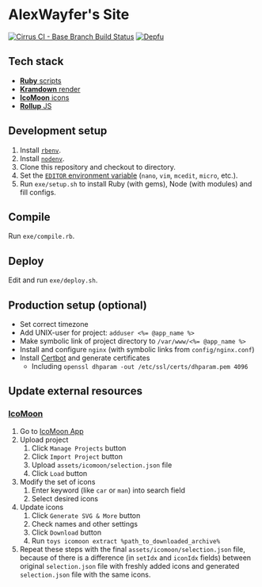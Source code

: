 # AlexWayfer's Site

[![Cirrus CI - Base Branch Build Status](https://img.shields.io/cirrus/github/AlexWayfer/alexwayfer.name?style=flat-square)](https://cirrus-ci.com/github/AlexWayfer/alexwayfer.name)
[![Depfu](https://img.shields.io/depfu/AlexWayfer/alexwayfer.name?style=flat-square)](https://depfu.com/repos/github/AlexWayfer/alexwayfer.name)

## Tech stack

*   [**Ruby** scripts](https://www.ruby-lang.org/)
*   [**Kramdown** render](https://kramdown.gettalong.org/)
*   [**IcoMoon** icons](https://icomoon.io/)
*   [**Rollup** JS](https://rollupjs.org/)

## Development setup

1.  Install [`rbenv`](https://github.com/rbenv/rbenv).
2.  Install [`nodenv`](https://github.com/nodenv/nodenv).
3.  Clone this repository and checkout to directory.
4.  Set the [`EDITOR` environment variable][1] (`nano`, `vim`, `mcedit`, `micro`, etc.).
5.  Run `exe/setup.sh` to install Ruby (with gems), Node (with modules) and fill configs.

[1]: https://en.wikibooks.org/wiki/Guide_to_Unix/Environment_Variables#EDITOR

## Compile

Run `exe/compile.rb`.

## Deploy

Edit and run `exe/deploy.sh`.

## Production setup (optional)

*   Set correct timezone
*   Add UNIX-user for project: `adduser <%= @app_name %>`
*   Make symbolic link of project directory to `/var/www/<%= @app_name %>`
*   Install and configure `nginx` (with symbolic links from `config/nginx.conf`)
*   Install [Certbot](https://certbot.eff.org/) and generate certificates
    *   Including `openssl dhparam -out /etc/ssl/certs/dhparam.pem 4096`

## Update external resources

### [IcoMoon](https://icomoon.io/)

1.  Go to [IcoMoon App](https://icomoon.io/app/)
2.  Upload project
    1.  Click `Manage Projects` button
    2.  Click `Import Project` button
    3.  Upload `assets/icomoon/selection.json` file
    4.  Click `Load` button
3.  Modify the set of icons
    1.  Enter keyword (like `car` or `man`) into search field
    2.  Select desired icons
4.  Update icons
    1.  Click `Generate SVG & More` button
    2.  Check names and other settings
    3.  Click `Download` button
    4.  Run `toys icomoon extract %path_to_downloaded_archive%`
5.  Repeat these steps with the final `assets/icomoon/selection.json` file,
    because of there is a difference (in `setIdx` and `iconIdx` fields) between
    original `selection.json` file with freshly added icons and
    generated `selection.json` file with the same icons.
